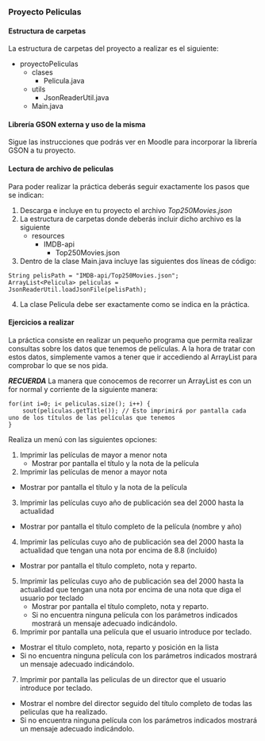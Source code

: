 ### Proyecto Peliculas

#### Estructura de carpetas
La estructura de carpetas del proyecto a realizar es el siguiente:

- proyectoPeliculas
  - clases
    - Pelicula.java
  - utils
    - JsonReaderUtil.java
  - Main.java

#### Librería GSON externa y uso de la misma

Sigue las instrucciones que podrás ver en Moodle para incorporar la librería GSON a tu proyecto.

#### Lectura de archivo de peliculas

Para poder realizar la práctica deberás seguir exactamente los pasos que se indican:
1. Descarga e incluye en tu proyecto el archivo *Top250Movies.json*
2. La estructura de carpetas donde deberás incluir dicho archivo es la siguiente
   - resources
     - IMDB-api
       - Top250Movies.json
3. Dentro de la clase Main.java incluye las siguientes dos líneas de código:
```java:
String pelisPath = "IMDB-api/Top250Movies.json";
ArrayList<Pelicula> peliculas = JsonReaderUtil.loadJsonFile(pelisPath);
```
4. La clase Pelicula debe ser exactamente como se indica en la práctica.

#### Ejercicios a realizar

La práctica consiste en realizar un pequeño programa que permita realizar consultas sobre los datos que tenemos de películas. 
A la hora de tratar con estos datos, simplemente vamos a tener que ir accediendo al ArrayList para comprobar lo que se nos pida.

***RECUERDA***
La manera que conocemos de recorrer un ArrayList es con un for normal y corriente de la siguiente manera:
```java:
for(int i=0; i< peliculas.size(); i++) {
    sout(peliculas.getTitle()); // Esto imprimirá por pantalla cada uno de los títulos de las películas que tenemos 
}
```

Realiza un menú con las siguientes opciones:

1. Imprimir las películas de mayor a menor nota
   - Mostrar por pantalla el título y la nota de la película 
2. Imprimir las películas de menor a mayor nota
  - Mostrar por pantalla el título y la nota de la película
3. Imprimir las películas cuyo año de publicación sea del 2000 hasta la actualidad
  - Mostrar por pantalla el título completo de la película (nombre y año)
4. Imprimir las películas cuyo año de publicación sea del 2000 hasta la actualidad que tengan una nota por encima de 8.8 (incluído)
  - Mostrar por pantalla el título completo, nota y reparto.
5. Imprimir las películas cuyo año de publicación sea del 2000 hasta la actualidad que tengan una nota por encima de una nota que diga el usuario por teclado
   - Mostrar por pantalla el título completo, nota y reparto.
   - Si no encuentra ninguna película con los parámetros indicados mostrará un mensaje adecuado indicándolo.
6. Imprimir por pantalla una película que el usuario introduce por teclado.
  - Mostrar el título completo, nota, reparto y posición en la lista
  - Si no encuentra ninguna película con los parámetros indicados mostrará un mensaje adecuado indicándolo.
7. Imprimir por pantalla las peliculas de un director que el usuario introduce por teclado.
  - Mostrar el nombre del director seguido del título completo de todas las peliculas que ha realizado.
  - Si no encuentra ninguna película con los parámetros indicados mostrará un mensaje adecuado indicándolo.